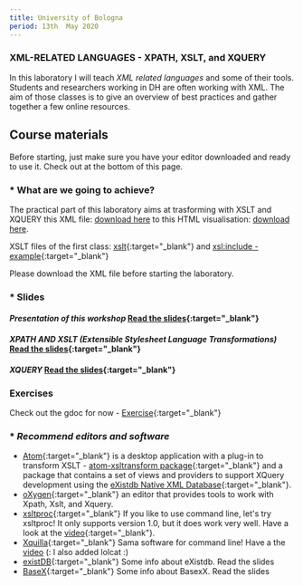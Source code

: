 ```yaml
---
title: University of Bologna
period: 13th  May 2020
---
```



### **XML-RELATED LANGUAGES - XPATH, XSLT, and XQUERY**

In this laboratory I will teach *XML related languages* and some of their tools. Students and researchers working in DH are often working with XML. The aim of those classes is to give an overview of best practices and gather together a few online resources.  

## **Course materials**

Before starting, just make sure you have your editor downloaded and ready to use it. Check out at the bottom of this page.

### * **What are we going to achieve?**

The practical part of this laboratory aims at trasforming with XSLT and XQUERY this XML file: [download here](/public/resources/Frankenstein-v1c5-transcription.xml) to this HTML visualisation: [download here](/public/resources/bologna.html).

XSLT files of the first class: [xslt](/public/resources/bologna_2020.xsl){:target="_blank"} and [xsl:include - example](/public/resources/include_example.xsl){:target="_blank"}

Please download the XML file before starting the laboratory.

### * **Slides**

#### _Presentation of this workshop_ [Read the slides](https://slides.com/tizmancinelli/xslt-4f37f3#/){:target="_blank"}

#### _XPATH AND XSLT (Extensible Stylesheet Language Transformations)_ [Read the slides](https://slides.com/tizmancinelli/xslt-cd6553#/){:target="_blank"}

#### _XQUERY_ [Read the slides](https://slides.com/tizmancinelli/xquery-exist-db#/){:target="_blank"}

### Exercises

Check out the gdoc for now - [Exercise](https://docs.google.com/document/d/1UBRMgmfnTnDiYmN9Q8FXuFJ3omP8dtFmWZTzOC_bJnI/edit#){:target="_blank"}

### * _Recommend editors and software_

- [Atom](https://atom.io/){:target="_blank"} is a desktop application with a plug-in to transform XSLT - [atom-xsltransform package](https://atom.io/packages/atom-xsltransform){:target="_blank"} and a package that contains a set of views and providers to support XQuery development using the [eXistdb Native XML Database](https://atom.io/packages/existdb){:target="_blank"}.
- [oXygen](https://www.oxygenxml.com/){:target="_blank"} an editor that provides tools to work with Xpath, Xslt, and Xquery.
- [xsltproc](http://xmlsoft.org/XSLT/xsltproc2.html){:target="_blank"} If you like to use command line, let's try xsltproc! It only supports version 1.0, but it does work very well. Have a look at the [video](https://asciinema.org/a/xY7shodeSp6XBqx4nVb8CDFsR){:target="_blank"}.
- [Xquilla](http://xqilla.sourceforge.net/HomePage){:target="_blank"} Sama software for command line! Have a the [video](https://asciinema.org/a/4Qhd1FWEZow7LwH8GqxDwetXw) (: I also added lolcat :)
- [existDB](http://exist-db.org/exist/apps/homepage/index.html){:target="_blank"} Some info about eXistdb. Read the slides
- [BaseX](http://basex.org/){:target="_blank"} Some info about BasexX. Read the slides
